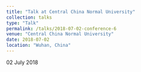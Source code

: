```yaml
---
title: "Talk at Central China Normal University"
collection: talks
type: "Talk"
permalink: /talks/2018-07-02-conference-6
venue: "Central China Normal University"
date: 2018-07-02
location: "Wuhan, China"
---
```


02 July 2018
